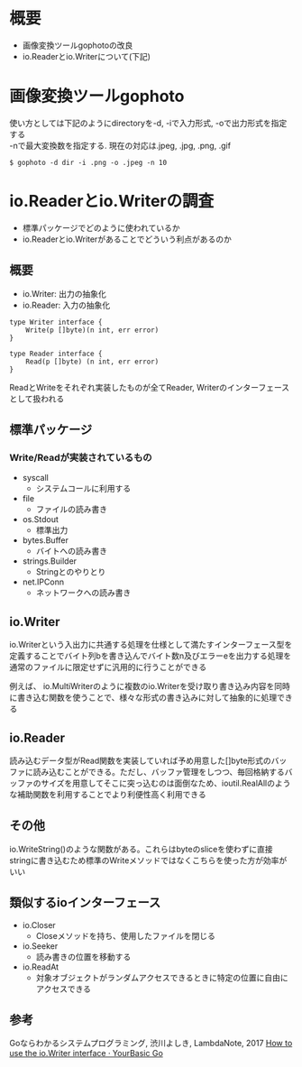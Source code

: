 # 概要
* 画像変換ツールgophotoの改良
* io.Readerとio.Writerについて(下記)

# 画像変換ツールgophoto
使い方としては下記のようにdirectoryを-d, -iで入力形式, -oで出力形式を指定する  
-nで最大変換数を指定する. 現在の対応は.jpeg, .jpg, .png, .gif
```shell
$ gophoto -d dir -i .png -o .jpeg -n 10
```


# io.Readerとio.Writerの調査
* 標準パッケージでどのように使われているか
* io.Readerとio.Writerがあることでどういう利点があるのか

## 概要
* io.Writer: 出力の抽象化
* io.Reader: 入力の抽象化

```golang
type Writer interface {
	Write(p []byte)(n int, err error)
}
```

```golang
type Reader interface {
	Read(p []byte) (n int, err error)
}
```

ReadとWriteをそれぞれ実装したものが全てReader, Writerのインターフェースとして扱われる

## 標準パッケージ
### Write/Readが実装されているもの
* syscall
	* システムコールに利用する
* file
	* ファイルの読み書き
* os.Stdout
	* 標準出力
* bytes.Buffer
	* バイトへの読み書き
* strings.Builder
	* Stringとのやりとり
* net.IPConn
	* ネットワークへの読み書き

## io.Writer
io.Writerという入出力に共通する処理を仕様として満たすインターフェース型を定義することでバイト列bを書き込んでバイト数n及びエラーeを出力する処理を通常のファイルに限定せずに汎用的に行うことができる

例えば、
io.MultiWriterのように複数のio.Writerを受け取り書き込み内容を同時に書き込む関数を使うことで、様々な形式の書き込みに対して抽象的に処理できる

## io.Reader
読み込むデータ型がRead関数を実装していれば予め用意した[]byte形式のバッファに読み込むことができる。ただし、バッファ管理をしつつ、毎回格納するバッファのサイズを用意してそこに突っ込むのは面倒なため、ioutil.RealAllのような補助関数を利用することでより利便性高く利用できる

## その他
io.WriteString()のような関数がある。これらはbyteのsliceを使わずに直接stringに書き込むため標準のWriteメソッドではなくこちらを使った方が効率がいい

## 類似するioインターフェース
* io.Closer
	* Closeメソッドを持ち、使用したファイルを閉じる
* io.Seeker
	* 読み書きの位置を移動する
* io.ReadAt
	* 対象オブジェクトがランダムアクセスできるときに特定の位置に自由にアクセスできる

## 参考
Goならわかるシステムプログラミング, 渋川よしき, LambdaNote, 2017
[How to use the io.Writer interface · YourBasic Go](https://yourbasic.org/golang/io-writer-interface-explained/)
